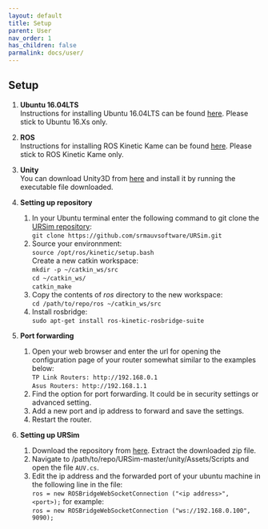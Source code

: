 ```yaml
---
layout: default
title: Setup
parent: User
nav_order: 1
has_children: false
parmalink: docs/user/
---
```


## **Setup**

1. **Ubuntu 16.04LTS**    
   Instructions for installing Ubuntu 16.04LTS can be found [here](https://tutorials.ubuntu.com/tutorial/tutorial-install-ubuntu-desktop-1604#0). Please stick to Ubuntu 16.Xs only.

2. **ROS**     
   Instructions for installing ROS Kinetic Kame can be found [here](http://wiki.ros.org/kinetic/Installation). Please stick to ROS Kinetic Kame only.

3. **Unity**    
   You can download Unity3D from [here](https://store.unity.com/download) and install it by running the executable file downloaded.

4. **Setting up repository**
	  1. In your Ubuntu terminal enter the following command to git clone the [URSim repository](https://github.com/srmauvsoftware/URSim):     
   	   `git clone https://github.com/srmauvsoftware/URSim.git`     
    2. Source your environnment:     
       `source /opt/ros/kinetic/setup.bash`    
   	   Create a new catkin workspace:     
   	   `mkdir -p ~/catkin_ws/src`    
   	   `cd ~/catkin_ws/`    
   	   `catkin_make`     
    3. Copy the contents of *ros* directory to the new workspace:    
       `cd /path/to/repo/ros ~/catkin_ws/src`       
    4. Install rosbridge:    
       `sudo apt-get install ros-kinetic-rosbridge-suite`                  


         
5. **Port forwarding**
    1. Open your web browser and enter the url for opening the configuration page of your router somewhat similar to the examples below:    
       `TP Link Routers: http://192.168.0.1   `        
       `Asus Routers: http://192.168.1.1     `      
    2. Find the option for port forwarding. It could be in security settings or advanced setting. 
    3. Add a new port and ip address to forward and save the settings.
    4. Restart the router.
          

5. **Setting up URSim**    
	  1. Download the repository from [here](https://github.com/srmauvsoftware/URSim). Extract the downloaded zip file.    
    2. Navigate to /path/to/repo/URSim-master/unity/Assets/Scripts and open  the file `AUV.cs`.
    3. Edit the ip address and the forwarded port of your ubuntu machine in the following line in the file:  
       `ros = new ROSBridgeWebSocketConnection ("<ip address>", <port>);`
       for example:     
       `ros = new ROSBridgeWebSocketConnection ("ws://192.168.0.100", 9090);`
        


   



